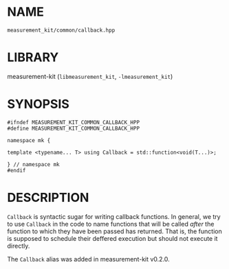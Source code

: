 # NAME

`measurement_kit/common/callback.hpp`

# LIBRARY

measurement-kit (`libmeasurement_kit`, `-lmeasurement_kit`)

# SYNOPSIS

```
#ifndef MEASUREMENT_KIT_COMMON_CALLBACK_HPP
#define MEASUREMENT_KIT_COMMON_CALLBACK_HPP

namespace mk {

template <typename... T> using Callback = std::function<void(T...)>;

} // namespace mk
#endif
```

# DESCRIPTION

`Callback` is syntactic sugar for writing callback functions. In general, we try to use `Callback` in the code to name functions that will be called _after_ the function to which they have been passed has returned. That is, the function is supposed to schedule their deffered execution but should not execute it directly. 

The `Callback` alias was added in measurement-kit v0.2.0.

